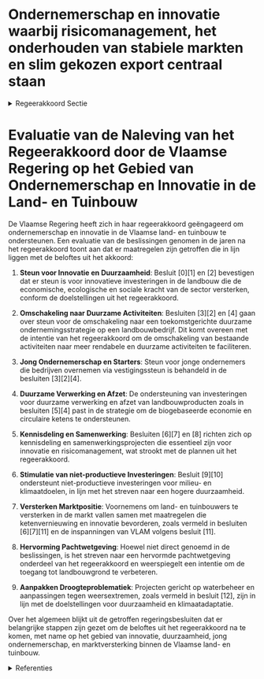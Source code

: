 # Ondernemerschap en innovatie waarbij risicomanagement, het onderhouden van stabiele markten en slim gekozen export centraal staan

<details>
        <summary>Regeerakkoord Sectie </summary>
        <p>4.2 Ondernemerschap en innovatie waarbij risicomanagement, het onderhouden van stabiele markten en slim gekozen export centraal staan De Vlaamse regering ondersteunt ondernemerschap en innovatie in de Vlaamse land- en tuinbouw. Ondernemerschap en innovatie zijn essentieel om te komen tot schaalverandering, hoogkwalitatieve producten met een hoge(re) toegevoegde waarde op basis van meer duurzame productiemethoden; gezonde en nieuwe voedingsproducten; landbouw-verbreding, korte en circulaire ketenmodellen, stadslandbouw en productie voor de biogebaseerde economie (voeding én materialen). De Vlaamse regering stimuleert product- en procesinnovatie, nieuwe businessmodellen, kwali-teitsvolle producten en diensten, doeltreffende marketing, samenwerkingsvormen, kennisdeling (o.a. duaal leren) en risicomanagement, waarbij hogere duurzaamheid en professionalisme essentieel zijn. De Vlaamse regering ondersteunt goed opgeleide, enthousiaste startende ondernemers en faciliteert de omschakeling van bestaande landbouwactivi-teiten naar potentieel meer rendabele en meer duurzame activiteiten, zowel in de land- en tuinbouw als daarbuiten (bv. toerisme, zorg, opleiding en vorming). We geven onze land- en tuinbouwers alle kansen om hun job uit te voeren. Actieve land- en tuinbou-wers blijven directe steun ontvangen via het Gemeenschappelijk Landbouwbeleid (GLB). We maken gebruik van de toekomstige hervorming van het GLB om een eigen Vlaams strategisch plan op te stellen. Dit plan moet gericht zijn op meer innovatie, marktwerking, schaalverandering, multifunctionaliteit, klimaat, natuurlijke hulp-bronnen, biodiversiteit en landschapsbeheer om zo het inkomen van de landbouwer te verhogen en hem dus minder afhankelijk te maken van inko-mensondersteuning. We kiezen voor een uitfase-ring ten laatste tegen 2027 van gekoppelde inko-menssteun en voor een duurzaam alternatief om zowel de weggevallen inkomenssteun op te vangen als de klimaatdoelstellingen te realiseren waarvoor de betrokken veehouders inspanningen leveren. Het Vlaams Landbouwinvesteringsfonds (VLIF) zal als onderdeel van het nieuw GLB grondig hervormd worden tot een toekomstgericht onder-nemersfonds waarbij via het VLIF land- en tuin-bouwers aangemoedigd worden om hun bedrijfs-structuren te verduurzamen zodat ze enerzijds meer in staat zijn aan de maatschappelijke verwachtingen inzake leefmilieu, biodiversiteit, klimaat en dierenwelzijn tegemoet te komen en anderzijds weerbaarder worden tegen markt-schokken. We maken maximaal gebruik van de mogelijkheden om jongeren die bedrijven over-nemen te ondersteunen via vestigingssteun. Het investeringsbeleid richt zich op innovatieve en klimaat- en milieuvriendelijke land- en tuinbouw. Daarnaast worden de middelen ingezet voor de opstart van en de omschakeling naar innovatieve bedrijfsmodellen, biolandbouw, agro-ecologie en korte ketens, waarbij het ook mogelijk moet worden voor kleine bedrijven om ondersteuning aan te vragen. Ook zullen er minimaal 10% van de VLIF-middelen ingezet worden voor niet-produc-tieve investeringen waarbij landbouwers onder meer steun krijgen voor landschapselementen en niet-productieve investeringen in water- of bodem-beheer. Minimum 10% van de middelen gaan ingezet worden om pure innovatie (eerste keer op de markt) en vernieuwing te stimuleren. De aanwending van deze middelen wordt nauw opgevolgd en indien nodig en wenselijk aangepast om onderbenutting van Europese middelen te vermijden. We voorzien mogelijkheden om keten-vernieuwing en keteninnovatie te ondersteunen (bv. circulariteit door meer in te zetten op lokale stromen, reststromen en het sluiten van de nutri-entkringloop en de eiwitkringloop). De selectieme-thode toegepast op alle steunaanvragen wordt bijgestuurd zodat investeringen die het meest bijdragen aan het verlagen van de omgevingsdruk en het meest bijdragen aan klimaatmitigatie en -adaptatie het hoogst gerangschikt worden. De effectiviteit van de maatregelen, vooruitgang en financiële uitvoering van het vernieuwde VLIF zal opgevolgd worden via een uitgebreide monitoring. Professionalisme is vanzelfsprekend en daarom is het inzetten op een betere scheiding en ontkoppe-ling van de landbouwer en het bedrijf belangrijk om zo hem/haar voldoende financieel te beschermen. We streven ernaar dat zowel nieuwe als bestaande landbouwbedrijven kiezen voor een vennootschaps-vorm en informeren hen daartoe over de voordelen van vennootschapsvormen. De weersverzekering zal geëvalueerd en bijgestuurd worden waar nodig om de weerbaarheid van de land- en tuinbouwer te versterken. Er zal verder ingezet worden op piloot-projecten om marktrisico’s in de sector af te dekken en alle landbouwers vertrouwd te maken met risicobeheer en risicomanagement. We bevorderen de toegang tot landbouwgrond door de pachtwetgeving te hervormen waarbij: nieuwe pachtcontracten schriftelijk opge-steld worden; er een billijk evenwicht komt tussen de rechten en plichten van de pachter en de verpachter; de mogelijkheid ingevoerd wordt om pachtcontracten te sluiten voor een vaste termijn van een veelvoud van 9 jaar; de wet gender- en samenlevingsneutraal wordt gemaakt; het mogelijk moet zijn dat verpachters randvoorwaarden opleggen inzake het aanbrengen van al dan niet vergun-ningsplichtige infrastructuurwerken (bv. drainage, ophoging, …); en waarbij de pachter teeltvrijheid en vrije keuze van teelttechniek wordt gegaran-deerd Het overleg binnen de agro-voedingsketen moet versterkt worden en we ondersteunen de opstart-fase van nieuw opgerichte producenten- en brancheorganisaties. Er is nog steeds sprake van oneerlijke handelspraktijken in de voedingsketen. We dringen er bij de Federale overheid op aan om de nieuwe Europese richtlijn oneerlijke handel-spraktijken snel om te zetten. We moeten land- en tuinbouwers versterken, zodat ze meer markt-macht kunnen ontwikkelen en niet het weerke-rende slachtoffer zijn van de voedselketen. Het Vlaams Centrum voor Agro- & Visserij-marketing (VLAM) zal in overleg met de sector hervormd worden waarbij er duidelijke keuzes gemaakt worden. Centraal daarbij staat de keuze voor een evenwichtig, gezond en gevarieerd voedingspatroon met lokale producten. VLAM blijft verder professionaliseren en de internatio-nale voedingspromotie versterken. Een nauwe samenwerking met Flanders Investment & Trade bij de prospectie naar nieuwe afzetmarkten is evident. Meer aandacht moet gaan naar het opbouwen van stabiele relaties zodat export-stromen niet onderbroken worden met impact op onze producenten. Daarnaast is er nood aan de mogelijkheid tot opdeling van het productiege-bied zodat Vlaanderen wel kan blijven exporteren indien er problemen zijn in Wallonië. De landbouwsector neemt dierenwelzijn ernstig. We zetten de evolutie naar de top verder en nemen hiervoor samen met de sector de nodige stappen. </p>
        </details> 

# Evaluatie van de Naleving van het Regeerakkoord door de Vlaamse Regering op het Gebied van Ondernemerschap en Innovatie in de Land- en Tuinbouw

De Vlaamse Regering heeft zich in haar regeerakkoord geëngageerd om ondernemerschap en innovatie in de Vlaamse land- en tuinbouw te ondersteunen. Een evaluatie van de beslissingen genomen in de jaren na het regeerakkoord toont aan dat er maatregelen zijn getroffen die in lijn liggen met de beloftes uit het akkoord:

1. **Steun voor Innovatie en Duurzaamheid**: Besluit \[0\]\[1\] en \[2\] bevestigen dat er steun is voor innovatieve investeringen in de landbouw die de economische, ecologische en sociale kracht van de sector versterken, conform de doelstellingen uit het regeerakkoord.

2. **Omschakeling naar Duurzame Activiteiten**: Besluiten \[3\]\[2\] en \[4\] gaan over steun voor de omschakeling naar een toekomstgerichte duurzame ondernemingsstrategie op een landbouwbedrijf. Dit komt overeen met de intentie van het regeerakkoord om de omschakeling van bestaande activiteiten naar meer rendabele en duurzame activiteiten te faciliteren.

3. **Jong Ondernemerschap en Starters**: Steun voor jonge ondernemers die bedrijven overnemen via vestigingssteun is behandeld in de besluiten \[3\]\[2\]\[4\].

4. **Duurzame Verwerking en Afzet**: De ondersteuning van investeringen voor duurzame verwerking en afzet van landbouwproducten zoals in besluiten \[5\]\[4\] past in de strategie om de biogebaseerde economie en circulaire ketens te ondersteunen.

5. **Kennisdeling en Samenwerking**: Besluiten \[6\]\[7\] en \[8\] richten zich op kennisdeling en samenwerkingsprojecten die essentieel zijn voor innovatie en risicomanagement, wat strookt met de plannen uit het regeerakkoord.

6. **Stimulatie van niet-productieve Investeringen**: Besluit \[9\]\[10\] ondersteunt niet-productieve investeringen voor milieu- en klimaatdoelen, in lijn met het streven naar een hogere duurzaamheid.

7. **Versterken Marktpositie**: Voornemens om land- en tuinbouwers te versterken in de markt vallen samen met maatregelen die ketenvernieuwing en innovatie bevorderen, zoals vermeld in besluiten \[6\]\[7\]\[11\] en de inspanningen van VLAM volgens besluit \[11\].

8. **Hervorming Pachtwetgeving**: Hoewel niet direct genoemd in de beslissingen, is het streven naar een hervormde pachtwetgeving onderdeel van het regeerakkoord en weerspiegelt een intentie om de toegang tot landbouwgrond te verbeteren.

9. **Aanpakken Droogteproblematiek**: Projecten gericht op waterbeheer en aanpassingen tegen weersextremen, zoals vermeld in besluit \[12\], zijn in lijn met de doelstellingen voor duurzaamheid en klimaatadaptatie.

Over het algemeen blijkt uit de getroffen regeringsbesluiten dat er belangrijke stappen zijn gezet om de beloftes uit het regeerakkoord na te komen, met name op het gebied van innovatie, duurzaamheid, jong ondernemerschap, en marktversterking binnen de Vlaamse land- en tuinbouw.

<details>
        <summary> Referenties</summary>
        **[\[0\]](https://beslissingenvlaamseregering.vlaanderen.be/?search=Steun%20innovatieve%20investeringen%20landbouw&dateOption=select&startDate=2023-03-07T12%3A00%3A00Z&endDate=2023-03-07T12%3A00%3A00Z)** : **(2023-03-07)** Steun innovatieve investeringen landbouw 

**[\[1\]](https://beslissingenvlaamseregering.vlaanderen.be/?search=Steun%20innovatieve%20investeringen%20landbouw&dateOption=select&startDate=2023-04-21T08%3A00%3A00Z&endDate=2023-04-21T08%3A00%3A00Z)** : **(2023-04-21)** Steun innovatieve investeringen landbouw 

**[\[2\]](https://beslissingenvlaamseregering.vlaanderen.be/?search=Steun%20voor%20opstart%20van%20of%20omschakeling%20naar%20een%20toekomstgerichte%20duurzame%20ondernemingsstrategie%20op%20een%20landbouwbedrijf&dateOption=select&startDate=2023-10-06T08%3A00%3A00Z&endDate=2023-10-06T08%3A00%3A00Z)** : **(2023-10-06)** Steun voor opstart van of omschakeling naar een toekomstgerichte duurzame ondernemingsstrategie op een landbouwbedrijf 

**[\[3\]](https://beslissingenvlaamseregering.vlaanderen.be/?search=Steun%20voor%20opstart%20van%20of%20omschakeling%20naar%20een%20toekomstgerichte%20duurzame%20ondernemingsstrategie%20op%20een%20landbouwbedrijf&dateOption=select&startDate=2023-07-14T08%3A00%3A00Z&endDate=2023-07-14T08%3A00%3A00Z)** : **(2023-07-14)** Steun voor opstart van of omschakeling naar een toekomstgerichte duurzame ondernemingsstrategie op een landbouwbedrijf 

**[\[4\]](https://beslissingenvlaamseregering.vlaanderen.be/?search=Steun%20voor%20investeringen%20voor%20duurzame%20verwerking%20en%20afzet%20van%20landbouwproducten&dateOption=select&startDate=2023-10-06T08%3A00%3A00Z&endDate=2023-10-06T08%3A00%3A00Z)** : **(2023-10-06)** Steun voor investeringen voor duurzame verwerking en afzet van landbouwproducten 

**[\[5\]](https://beslissingenvlaamseregering.vlaanderen.be/?search=Steun%20voor%20investeringen%20voor%20duurzame%20verwerking%20en%20afzet%20van%20landbouwproducten&dateOption=select&startDate=2023-07-14T08%3A00%3A00Z&endDate=2023-07-14T08%3A00%3A00Z)** : **(2023-07-14)** Steun voor investeringen voor duurzame verwerking en afzet van landbouwproducten 

**[\[6\]](https://beslissingenvlaamseregering.vlaanderen.be/?search=Plan%20Vlaamse%20Veerkracht%3A%20Projectoproepen%20land-%20en%20tuinbouwsector%20rond%20samenwerking%20met%20betrekking%20tot%20ondernemerschap%2C%20digitalisering%20en%20kennisdeling&dateOption=select&startDate=2021-07-16T06%3A00%3A00Z&endDate=2021-07-16T06%3A00%3A00Z)** : **(2021-07-16)** Plan Vlaamse Veerkracht: Projectoproepen land- en tuinbouwsector rond samenwerking met betrekking tot ondernemerschap, digitalisering en kennisdeling 

**[\[7\]](https://beslissingenvlaamseregering.vlaanderen.be/?search=Steun%20projecten%20in%20het%20kader%20van%20Europees%20Innovatiepartnerschap%20voor%20productiviteit%20en%20duurzaamheid%20in%20de%20landbouw&dateOption=select&startDate=2023-04-21T08%3A00%3A00Z&endDate=2023-04-21T08%3A00%3A00Z)** : **(2023-04-21)** Steun projecten in het kader van Europees Innovatiepartnerschap voor productiviteit en duurzaamheid in de landbouw 

**[\[8\]](https://beslissingenvlaamseregering.vlaanderen.be/?search=Steun%20uitwisseling%20kennis%20en%20verspreiding%20van%20informatie%20in%20de%20landbouwsector&dateOption=select&startDate=2023-10-06T08%3A00%3A00Z&endDate=2023-10-06T08%3A00%3A00Z)** : **(2023-10-06)** Steun uitwisseling kennis en verspreiding van informatie in de landbouwsector 

**[\[9\]](https://beslissingenvlaamseregering.vlaanderen.be/?search=Steun%20voor%20niet-productieve%20investeringen%20voor%20milieu-%20en%20klimaatdoelen%20in%20de%20landbouw&dateOption=select&startDate=2023-03-07T12%3A00%3A00Z&endDate=2023-03-07T12%3A00%3A00Z)** : **(2023-03-07)** Steun voor niet-productieve investeringen voor milieu- en klimaatdoelen in de landbouw 

**[\[10\]](https://beslissingenvlaamseregering.vlaanderen.be/?search=Steun%20voor%20niet-productieve%20investeringen%20voor%20milieu-%20en%20klimaatdoelen%20in%20de%20landbouw&dateOption=select&startDate=2023-04-21T08%3A00%3A00Z&endDate=2023-04-21T08%3A00%3A00Z)** : **(2023-04-21)** Steun voor niet-productieve investeringen voor milieu- en klimaatdoelen in de landbouw 

**[\[11\]](https://beslissingenvlaamseregering.vlaanderen.be/?search=Plan%20Vlaamse%20Veerkracht%3A%20subsidie%20VLAM%20relanceplan%20corona%20en%20Brexit&dateOption=select&startDate=2021-02-26T09%3A00%3A00Z&endDate=2021-02-26T09%3A00%3A00Z)** : **(2021-02-26)** Plan Vlaamse Veerkracht: subsidie VLAM relanceplan corona en Brexit 

**[\[12\]](https://beslissingenvlaamseregering.vlaanderen.be/?search=Plan%20Vlaamse%20Veerkracht%3A%20dossiernummers%2025%20en%2027&dateOption=select&startDate=2021-05-28T08%3A00%3A00Z&endDate=2021-05-28T08%3A00%3A00Z)** : **(2021-05-28)** Plan Vlaamse Veerkracht: dossiernummers 25 en 27 
        </details> 

